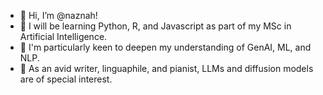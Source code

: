 - 👋 Hi, I’m @naznah!
- 🌱 I will be learning Python, R, and Javascript as part of my MSc in Artificial Intelligence.
- 🤖 I'm particularly keen to deepen my understanding of GenAI, ML, and NLP.
- 📝 As an avid writer, linguaphile, and pianist, LLMs and diffusion models are of special interest.

<!---
naznah/naznah is a ✨ special ✨ repository because its `README.md` (this file) appears on your GitHub profile.
You can click the Preview link to take a look at your changes.
--->
